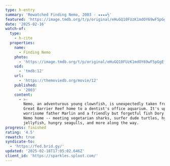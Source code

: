 ```yaml
---
type: h-entry
summary: 'Rewatched Finding Nemo, 2003 - ★★★★½'
featured: 'https://image.tmdb.org/t/p/original/eHuGQ10FUzK1mdOY69wF5pGgEf5.jpg'
date: '2025-02-16'
watch-of:
  type:
    - h-cite
  properties:
    name:
      - Finding Nemo
    photo:
      - 'https://image.tmdb.org/t/p/original/eHuGQ10FUzK1mdOY69wF5pGgEf5.jpg'
    uid:
      - 'tmdb:12'
    url:
      - 'https://themoviedb.org/movie/12'
    published:
      - '2003'
    content:
      - >-
        Nemo, an adventurous young clownfish, is unexpectedly taken from his
        Great Barrier Reef home to a dentist's office aquarium. It's up to his
        worrisome father Marlin and a friendly but forgetful fish Dory to bring
        Nemo home -- meeting vegetarian sharks, surfer dude turtles, hypnotic
        jellyfish, hungry seagulls, and more along the way.
progress: finished
rating: '4.5'
rewatch: true
syndicate-to:
  - 'https://fed.brid.gy/'
updated: '2025-02-18T17:05:02.646Z'
client_id: 'https://sparkles.sploot.com/'
---
```


